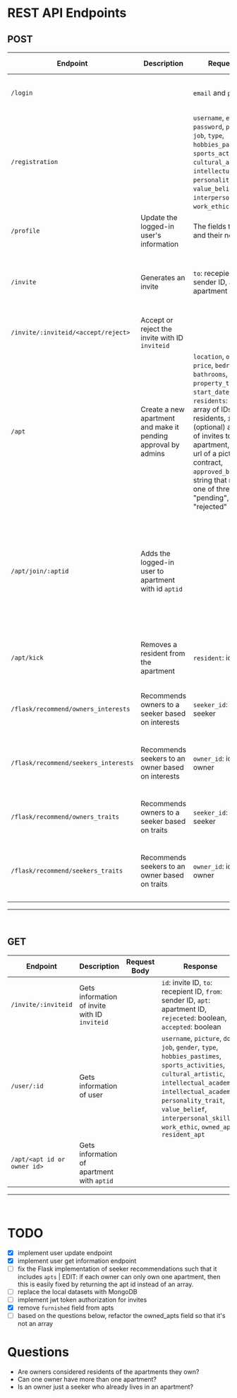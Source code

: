 # REST API Endpoints
## POST
| **Endpoint**                         | **Description**                                               | **Request Body**                                                                                                                                                                                                                                                                                                                                                                         | **Response**                                                                                                             | **Authorization required** | **Notes**                                                                                                                        |
| ------------------------------------ | ------------------------------------------------------------- | ---------------------------------------------------------------------------------------------------------------------------------------------------------------------------------------------------------------------------------------------------------------------------------------------------------------------------------------------------------------------------------------- | ------------------------------------------------------------------------------------------------------------------------ | :------------------------: | -------------------------------------------------------------------------------------------------------------------------------- |
| `/login`                             |                                                               | `email` and `password`                                                                                                                                                                                                                                                                                                                                                                   | `{ status: true/false, success: success/failure message }`                                                               |                            |                                                                                                                                  |
| `/registration`                      |                                                               | `username`, `email`, `password`, `picture`, `dob`, `job`, `type`, `hobbies_pastimes`, `sports_activities`, `cultural_artistic`, `intellectual_academic`, `personality_trait`, `value_belief`, `interpersonal_skill`, `work_ethic`, `gender`                                                                                                                                              | `{ success: boolean, message: success/error message string }`                                                            |                            |                                                                                                                                  |
| `/profile`                           | Update the logged-in user's information                       | The fields to update and their new values                                                                                                                                                                                                                                                                                                                                                |                                                                                                                          |             ✔              |                                                                                                                                  |
| `/invite`                            | Generates an invite                                           | `to`: recepient ID, `from`: sender ID, `apt`: apartment ID                                                                                                                                                                                                                                                                                                                               | Same as in request body, but also includes `id`: the newly created invite's ID, `rejected`: boolean, `accepted`: boolean |                            |                                                                                                                                  |
| `/invite/:inviteid/<accept/reject>`  | Accept or reject the invite with ID `inviteid`                |                                                                                                                                                                                                                                                                                                                                                                                          | `success`: boolean, `message`                                                                                            |             ✔              |                                                                                                                                  |
| `/apt`                               | Create a new apartment and make it pending approval by admins | `location`, `owner`, `max`, `price`, `bedrooms`, `bathrooms`, `property_type`, `start_date`, `end_date`, `residents`: (optional) array of IDs of current residents, `invites`: (optional) array of IDs of invites to this apartment, `contract`: url of a picture of the contract, `approved_by_admin`: a string that needs to be one of three choices: "pending", "approved, "rejected" | Same as request body but includes `id`: newly created apt's ID,                                                          |                            |                                                                                                                                  |
| `/apt/join/:aptid`                   | Adds the logged-in user to apartment with id `aptid`          |                                                                                                                                                                                                                                                                                                                                                                                          |                                                                                                                          |             ✔              | If the number of residents in the apartment is not less than the apartment's `max` the user won't be able to join the aparmtent. |
| `/apt/kick`                          | Removes a resident from the apartment                         | `resident`: id, `apt`: id                                                                                                                                                                                                                                                                                                                                                                | `{ success: boolean, message: string }`                                                                                  |             ✔              | The token of the owner of th apartment must be included                                                                          |
| `/flask/recommend/owners_interests`  | Recommends owners to a seeker based on interests              | `seeker_id`: id of the seeker                                                                                                                                                                                                                                                                                                                                                            | JSON array of `{ "apt": id, "common_interests": number of common interests, "owner_id": id}`                             |                            |                                                                                                                                  |
| `/flask/recommend/seekers_interests` | Recommends seekers to an owner based on interests             | `owner_id`: id of the owner                                                                                                                                                                                                                                                                                                                                                              | JSON array of `{ "similarity": percentage (decimal), "common_interests": number of common interests, "seeker_id": id}}`  |                            |                                                                                                                                  |
| `/flask/recommend/owners_traits`     | Recommends owners to a seeker based on traits                 | `seeker_id`: id of the seeker                                                                                                                                                                                                                                                                                                                                                            | JSON array of `{ "apt": id, "common_interests": number of common interests, "owner_id": id}`                             |                            |                                                                                                                                  |
| `/flask/recommend/seekers_traits`    | Recommends seekers to an owner based on traits                | `owner_id`: id of the owner                                                                                                                                                                                                                                                                                                                                                              | JSON array of `{ "similarity": percentage (decimal), "common_interests": number of common interests, "seeker_id": id}}`  |                            |                                                                                                                                  |
---
<br>

## GET
| **Endpoint**                | **Description**                               | **Request Body** | **Response**                                                                                                                                                                                                                                                                 | **Authorization required** | **Notes** |
| --------------------------- | --------------------------------------------- | ---------------- | ---------------------------------------------------------------------------------------------------------------------------------------------------------------------------------------------------------------------------------------------------------------------------- | :------------------------: | --------- |
| `/invite/:inviteid`         | Gets information of invite with ID `inviteid` |                  | `id`: invite ID, `to`: recepient ID, `from`: sender ID, `apt`: apartment ID, `rejeceted`: boolean, `accepted`: boolean                                                                                                                                                       |             ✔              |           |
| `/user/:id`                 | Gets information of user                      |                  | `username`, `picture`, `dob`, `job`, `gender`, `type`, `hobbies_pastimes`, `sports_activities`, `cultural_artistic`, `intellectual_academic`, `intellectual_academic`, `personality_trait`, `value_belief`, `interpersonal_skill`, `work_ethic`, `owned_apt`, `resident_apt` |                            |           |
| `/apt/<apt id or owner id>` | Gets information of apartment with `aptid`    |                  |                                                                                                                                                                                                                                                                              |                            |           |

---
<br>

# TODO
- [x] implement user update endpoint
- [x] implement user get information endpoint
- [ ] fix the Flask implementation of seeker recommendations such that it includes `apts` | EDIT: if each owner can only own one apartment, then this is easily fixed by returning the apt id instead of an array.
- [ ] replace the local datasets with MongoDB 
- [ ] implement jwt token authorization for invites
- [x] remove `furnished` field from apts
- [ ] based on the questions below, refactor the owned_apts field so that it's not an array

# Questions
- Are owners considered residents of the apartments they own?
- Can one owner have more than one apartment?
- Is an owner just a seeker who already lives in an apartment?